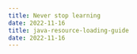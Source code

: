 ```yaml
---
title: Never stop learning
date: 2022-11-16
title: java-resource-loading-guide
date: 2022-11-16
---
```

